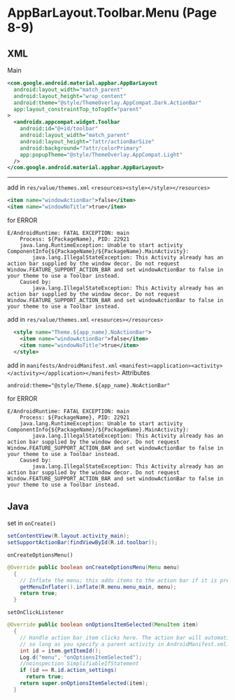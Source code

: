 # AppBarLayout.Toolbar.Menu (Page 8-9)
## XML
Main
```XML
<com.google.android.material.appbar.AppBarLayout
  android:layout_width="match_parent"
  android:layout_height="wrap_content"
  android:theme="@style/ThemeOverlay.AppCompat.Dark.ActionBar"
  app:layout_constraintTop_toTopOf="parent"
>
  <androidx.appcompat.widget.Toolbar
    android:id="@+id/toolbar"
    android:layout_width="match_parent"
    android:layout_height="?attr/actionBarSize"
    android:background="?attr/colorPrimary"
    app:popupTheme="@style/ThemeOverlay.AppCompat.Light"
  />
</com.google.android.material.appbar.AppBarLayout>
```
<!-- add in `res/value/styles.xml` `<resources></resources>`
```XML
<style name="AppTheme.AppBarOverlay" parent="ThemeOverlay.AppCompat.Dark.ActionBar" />
<style name="AppTheme.PopupOverlay" parent="ThemeOverlay.AppCompat.Light" />
``` -->
---
add in `res/value/themes.xml` `<resources><style></style></resources>`
```XML
<item name="windowActionBar">false</item>
<item name="windowNoTitle">true</item>
```
for ERROR
```log
E/AndroidRuntime: FATAL EXCEPTION: main
    Process: ${PackageName}, PID: 22921
    java.lang.RuntimeException: Unable to start activity ComponentInfo{${PackageName}/${PackageName}.MainActivity}:  
        java.lang.IllegalStateException: This Activity already has an action bar supplied by the window decor. Do not request Window.FEATURE_SUPPORT_ACTION_BAR and set windowActionBar to false in your theme to use a Toolbar instead.
    Caused by: 
        java.lang.IllegalStateException: This Activity already has an action bar supplied by the window decor. Do not request Window.FEATURE_SUPPORT_ACTION_BAR and set windowActionBar to false in your theme to use a Toolbar instead.
```
add in `res/value/themes.xml` `<resources></resources>`
```XML
  <style name="Theme.${app_name}.NoActionBar">
    <item name="windowActionBar">false</item>
    <item name="windowNoTitle">true</item>
  </style>
```
add in `manifests/AndroidManifest.xml` `<manifest><application><activity></activity></application></manifest>` Attributes
```XML
android:theme="@style/Theme.${app_name}.NoActionBar"
```
for ERROR
```log
E/AndroidRuntime: FATAL EXCEPTION: main
    Process: ${PackageName}, PID: 22921
    java.lang.RuntimeException: Unable to start activity ComponentInfo{${PackageName}/${PackageName}.MainActivity}:  
        java.lang.IllegalStateException: This Activity already has an action bar supplied by the window decor. Do not request Window.FEATURE_SUPPORT_ACTION_BAR and set windowActionBar to false in your theme to use a Toolbar instead.
    Caused by: 
        java.lang.IllegalStateException: This Activity already has an action bar supplied by the window decor. Do not request Window.FEATURE_SUPPORT_ACTION_BAR and set windowActionBar to false in your theme to use a Toolbar instead.
```
## Java
<!-- `import`
```Java
import androidx.appcompat.app.AppCompatActivity;
``` -->
<!-- Declear
```java
public class MainActivity extends AppCompatActivity 
  {
    @Override protected void onCreate(Bundle savedInstanceState) {}
    @Override public boolean onCreateOptionsMenu(Menu menu) {}
    @Override public boolean onOptionsItemSelected(MenuItem item) {}
  }
``` -->
<!-- Link
```java
``` -->
set in `onCreate()`
```java
setContentView(R.layout.activity_main);
setSupportActionBar(findViewById(R.id.toolbar));
```
`onCreateOptionsMenu()`
```java
@Override public boolean onCreateOptionsMenu(Menu menu) 
  {
    // Inflate the menu; this adds items to the action bar if it is present.
    getMenuInflater().inflate(R.menu.menu_main, menu);
    return true;
  }
```
`setOnClickListener`
```java
@Override public boolean onOptionsItemSelected(MenuItem item) 
  {
    // Handle action bar item clicks here. The action bar will automatically handle clicks on the Home/Up button, 
    // so long as you specify a parent activity in AndroidManifest.xml.
    int id = item.getItemId();
    Log.d("menu", "onOptionsItemSelected");
    //noinspection SimplifiableIfStatement
    if (id == R.id.action_settings) 
      return true;
    return super.onOptionsItemSelected(item);
  }
```
